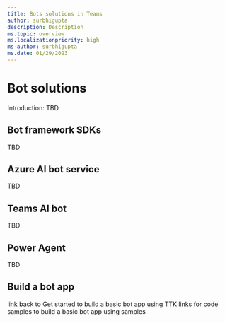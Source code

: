```yaml
---
title: Bots solutions in Teams
author: surbhigupta
description: Description
ms.topic: overview
ms.localizationpriority: high
ms-author: surbhigupta
ms.date: 01/29/2023
---
```



# Bot solutions

Introduction: TBD

## Bot framework SDKs

TBD

## Azure AI bot service

TBD

## Teams AI bot

TBD

## Power Agent

TBD

## Build a bot app

link back to Get started to build a basic bot app using TTK
links for code samples to build a basic bot app using samples
